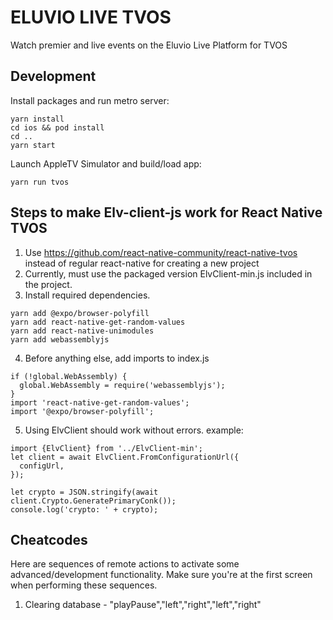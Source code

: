 # ELUVIO LIVE TVOS

Watch premier and live events on the Eluvio Live Platform for TVOS

## Development

Install packages and run metro server:

```
yarn install
cd ios && pod install
cd ..
yarn start
```

Launch AppleTV Simulator and build/load app:

```
yarn run tvos
```

## Steps to make Elv-client-js work for React Native TVOS

1. Use https://github.com/react-native-community/react-native-tvos instead of regular react-native for creating a new project
2. Currently, must use the packaged version ElvClient-min.js included in the project.
3. Install required dependencies.

```
yarn add @expo/browser-polyfill
yarn add react-native-get-random-values
yarn add react-native-unimodules
yarn add webassemblyjs
```

4. Before anything else, add imports to index.js

```
if (!global.WebAssembly) {
  global.WebAssembly = require('webassemblyjs');
}
import 'react-native-get-random-values';
import '@expo/browser-polyfill';
```

5. Using ElvClient should work without errors. example:

```
import {ElvClient} from '../ElvClient-min';
let client = await ElvClient.FromConfigurationUrl({
  configUrl,
});

let crypto = JSON.stringify(await client.Crypto.GeneratePrimaryConk());
console.log('crypto: ' + crypto);
```

## Cheatcodes

Here are sequences of remote actions to activate some advanced/development functionality. Make sure you're at the first screen when performing these sequences.

1. Clearing database - "playPause","left","right","left","right"
